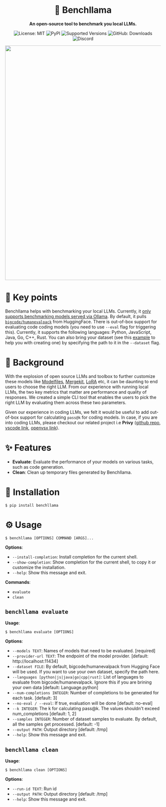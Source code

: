 <div align="center">
  <h1><b>🧮 Benchllama</b></h1>
  <p>
    <strong>An open-source tool to benchmark you local LLMs.</strong>
  </p>
  <img src="https://img.shields.io/badge/License-MIT-yellow.svg" alt="License: MIT"/>
  <img src="https://img.shields.io/pypi/v/benchllama" alt="PyPI"/>
  <img src="https://img.shields.io/pypi/pyversions/benchllama.svg" alt="Supported Versions"/>
  <img src="https://img.shields.io/pypi/dm/benchllama.svg" alt="GitHub: Downloads"/>
  <a href="https://discord.gg/wykDxGyUHA"  style="text-decoration: none; outline: none">
  <img src="https://dcbadge.vercel.app/api/server/vAcVQ7XhR2?style=flat&compact=true" alt="Discord"/>
  </a>
  <p align="center">
    <img src="https://raw.githubusercontent.com/srikanth235/benchllama/master/media/benchllama.gif" width="760"/>
  </p>
</div>

# 🔑 Key points

Benchllama helps with benchmarking your local LLMs. Currently, it <u>only supports benchmarking models served via Ollama</u>. By default, it pulls [`bigcode/humanevalpack`](https://huggingface.co/datasets/bigcode/humanevalpack) from HuggingFace. There is out-of-box support for evaluating code coding models (you need to use `--eval` flag for triggering this). Currently, it supports the following languages: Python, JavaScript, Java, Go, C++, Rust. You can also bring your dataset (see this [example](https://github.com/srikanth235/benchllama/tree/master/examples) to help you with creating one) by specifying the path to it in the `--dataset` flag.

# 📜 Background

With the explosion of open source LLMs and toolbox to further customize these models like [Modelfiles](https://github.com/ollama/ollama/blob/main/docs/modelfile.md), [Mergekit](https://github.com/arcee-ai/mergekit), [LoRA](https://github.com/microsoft/LoRA) etc, it can be daunting to end users to choose the right LLM. From our experience with running local LLMs, the two key metrics that matter are performance and quality of responses. We created a simple CLI tool that enables the users to pick the right LLM by evaluating them across these two parameters.

Given our experience in coding LLMs, we felt it would be useful to add out-of-box support for calculating `pass@k` for coding models. In case, if you are into coding LLMs, please checkout our related project i.e **Privy** ([github repo](https://github.com/srikanth235/privy), [vscode link](https://marketplace.visualstudio.com/items?itemName=privy.privy-vscode), [openvsx link](https://open-vsx.org/extension/Privy/privy-vscode)).

# ✨ Features

- **Evaluate**: Evaluate the performance of your models on various tasks, such as code generation.
- **Clean**: Clean up temporary files generated by Benchllama.

# 🚀 Installation

```console
$ pip install benchllama
```

# ⚙️ Usage

```console
$ benchllama [OPTIONS] COMMAND [ARGS]...
```

**Options**:

- `--install-completion`: Install completion for the current shell.
- `--show-completion`: Show completion for the current shell, to copy it or customize the installation.
- `--help`: Show this message and exit.

**Commands**:

- `evaluate`
- `clean`

## `benchllama evaluate`

**Usage**:

```console
$ benchllama evaluate [OPTIONS]
```

**Options**:

- `--models TEXT`: Names of models that need to be evaluated. [required]
- `--provider-url TEXT`: The endpoint of the model provider. [default: http://localhost:11434]
- `--dataset FILE`: By default, bigcode/humanevalpack from Hugging Face will be used. If you want to use your own dataset, specify the path here.
- `--languages [python|js|java|go|cpp|rust]`: List of languages to evaluate from bigcode/humanevalpack. Ignore this if you are brining your own data [default: Language.python]
- `--num-completions INTEGER`: Number of completions to be generated for each task. [default: 3]
- `--no-eval / --eval`: If true, evaluation will be done [default: no-eval]
- `--k INTEGER`: The k for calculating pass@k. The values shouldn't exceed num_completions [default: 1, 2]
- `--samples INTEGER`: Number of dataset samples to evaluate. By default, all the samples get processed. [default: -1]
- `--output PATH`: Output directory [default: /tmp]
- `--help`: Show this message and exit.

## `benchllama clean`

**Usage**:

```console
$ benchllama clean [OPTIONS]
```

**Options**:

- `--run-id TEXT`: Run id
- `--output PATH`: Output directory [default: /tmp]
- `--help`: Show this message and exit.
